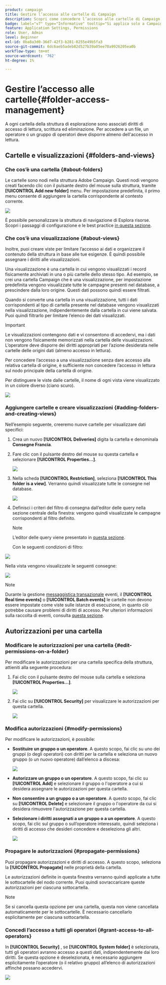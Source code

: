 ```yaml
---
product: campaign
title: Gestire l’accesso alle cartelle di Campaign
description: Scopri come concedere l’accesso alle cartelle di Campaign e creare visualizzazioni
badge: label="v7" type="Informative" tooltip="Si applica solo a Campaign Classic v7"
feature: Application Settings, Permissions
role: User, Admin
level: Beginner
exl-id: 0ba8a3d0-36d7-42f3-b281-0255e49b5fa3
source-git-commit: 6dc6aeb5adeb82d527b39a05ee70a9926205ea0b
workflow-type: tm+mt
source-wordcount: '762'
ht-degree: 1%

---
```


# Gestire l’accesso alle cartelle{#folder-access-management}



A ogni cartella della struttura di esplorazione sono associati diritti di accesso di lettura, scrittura ed eliminazione. Per accedere a un file, un operatore o un gruppo di operatori deve disporre almeno dell&#39;accesso in lettura.

## Cartelle e visualizzazioni {#folders-and-views}

### Che cos’è una cartella {#about-folders}

Le cartelle sono nodi nella struttura Adobe Campaign. Questi nodi vengono creati facendo clic con il pulsante destro del mouse sulla struttura, tramite **[!UICONTROL Add new folder]** menu. Per impostazione predefinita, il primo menu consente di aggiungere la cartella corrispondente al contesto corrente.

![](assets/s_ncs_user_add_folder_in_tree.png)

È possibile personalizzare la struttura di navigazione di Esplora risorse. Scopri i passaggi di configurazione e le best practice [in questa sezione](adobe-campaign-workspace.md).

### Che cos’è una visualizzazione {#about-views}

Inoltre, puoi creare viste per limitare l’accesso ai dati e organizzare il contenuto della struttura in base alle tue esigenze. È quindi possibile assegnare i diritti alle visualizzazioni.

Una visualizzazione è una cartella in cui vengono visualizzati i record fisicamente archiviati in una o più cartelle dello stesso tipo. Ad esempio, se crei una cartella Campaign che è una visualizzazione, per impostazione predefinita vengono visualizzate tutte le campagne presenti nel database, a prescindere dalla loro origine. Questi dati possono quindi essere filtrati.

Quando si converte una cartella in una visualizzazione, tutti i dati corrispondenti al tipo di cartella presente nel database vengono visualizzati nella visualizzazione, indipendentemente dalla cartella in cui viene salvata. Puoi quindi filtrarlo per limitare l’elenco dei dati visualizzati.

>[!IMPORTANT]
>
>Le visualizzazioni contengono dati e vi consentono di accedervi, ma i dati non vengono fisicamente memorizzati nella cartella delle visualizzazioni. L’operatore deve disporre dei diritti appropriati per l’azione desiderata nelle cartelle delle origini dati (almeno accesso in lettura).
>
>Per concedere l’accesso a una visualizzazione senza dare accesso alla relativa cartella di origine, è sufficiente non concedere l’accesso in lettura sul nodo principale della cartella di origine.

Per distinguere le viste dalle cartelle, il nome di ogni vista viene visualizzato in un colore diverso (ciano scuro).

![](assets/s_ncs_user_view_name_color.png)

### Aggiungere cartelle e creare visualizzazioni {#adding-folders-and-creating-views}

Nell’esempio seguente, creeremo nuove cartelle per visualizzare dati specifici:

1. Crea un nuovo **[!UICONTROL Deliveries]** digita la cartella e denominala **Consegne Francia**.
1. Fare clic con il pulsante destro del mouse su questa cartella e selezionare **[!UICONTROL Properties...]**.

   ![](assets/s_ncs_user_add_folder_exple.png)

1. Nella scheda **[!UICONTROL Restriction]**, seleziona **[!UICONTROL This folder is a view]**. Verranno quindi visualizzate tutte le consegne nel database.

   ![](assets/s_ncs_user_add_folder_exple01.png)

1. Definisci i criteri del filtro di consegna dall’editor delle query nella sezione centrale della finestra: vengono quindi visualizzate le campagne corrispondenti al filtro definito.

   >[!NOTE]
   >
   >L’editor delle query viene presentato in [questa sezione](../../platform/using/about-queries-in-campaign.md).

   Con le seguenti condizioni di filtro:

![](assets/s_ncs_user_add_folder_exple00.png)

Nella vista vengono visualizzate le seguenti consegne:

![](assets/s_ncs_user_add_folder_exple02.png)

>[!NOTE]
>
>Durante la gestione [messaggistica transazionale](../../message-center/using/about-transactional-messaging.md) eventi, il **[!UICONTROL Real time events]** o **[!UICONTROL Batch events]** le cartelle non devono essere impostate come viste sulle istanze di esecuzione, in quanto ciò potrebbe causare problemi di diritti di accesso. Per ulteriori informazioni sulla raccolta di eventi, consulta [questa sezione](../../message-center/using/about-event-processing.md#event-collection).

## Autorizzazioni per una cartella

### Modificare le autorizzazioni per una cartella {#edit-permissions-on-a-folder}

Per modificare le autorizzazioni per una cartella specifica della struttura, attieniti alla seguente procedura:

1. Fai clic con il pulsante destro del mouse sulla cartella e seleziona **[!UICONTROL Properties...]**.

   ![](assets/s_ncs_user_folder_properties.png)

1. Fai clic su **[!UICONTROL Security]** per visualizzare le autorizzazioni per questa cartella.

   ![](assets/s_ncs_user_folder_properties_security.png)

### Modifica autorizzazioni {#modify-permissions}

Per modificare le autorizzazioni, è possibile:

* **Sostituire un gruppo o un operatore**. A questo scopo, fai clic su uno dei gruppi (o degli operatori) con diritti per la cartella e seleziona un nuovo gruppo (o un nuovo operatore) dall’elenco a discesa:

   ![](assets/s_ncs_user_folder_properties_security02.png)

* **Autorizzare un gruppo o un operatore**. A questo scopo, fai clic su **[!UICONTROL Add]** e selezionare il gruppo o l&#39;operatore a cui si desidera assegnare le autorizzazioni per questa cartella.
* **Non consentire a un gruppo o a un operatore**. A questo scopo, fai clic su **[!UICONTROL Delete]** e selezionare il gruppo o l&#39;operatore da cui si desidera rimuovere l&#39;autorizzazione per questa cartella.
* **Selezionare i diritti assegnati a un gruppo o a un operatore**. A questo scopo, fai clic sul gruppo o sull’operatore interessato, quindi seleziona i diritti di accesso che desideri concedere e deseleziona gli altri.

   ![](assets/s_ncs_user_folder_properties_security03.png)

### Propagare le autorizzazioni {#propagate-permissions}

Puoi propagare autorizzazioni e diritti di accesso. A questo scopo, seleziona la **[!UICONTROL Propagate]** nelle proprietà della cartella.

Le autorizzazioni definite in questa finestra verranno quindi applicate a tutte le sottocartelle del nodo corrente. Puoi quindi sovraccaricare queste autorizzazioni per ciascuna sottocartella.

>[!NOTE]
>
>Se si cancella questa opzione per una cartella, questa non viene cancellata automaticamente per le sottocartelle. È necessario cancellarlo esplicitamente per ciascuna sottocartella.

### Concedi l’accesso a tutti gli operatori {#grant-access-to-all-operators}

In **[!UICONTROL Security]** , se **[!UICONTROL System folder]** è selezionata, tutti gli operatori avranno accesso a questi dati, indipendentemente dai loro diritti. Se questa opzione è deselezionata, è necessario aggiungere esplicitamente l’operatore (o il relativo gruppo) all’elenco di autorizzazioni affinché possano accedervi.

![](assets/s_ncs_user_folder_properties_security03b.png)
